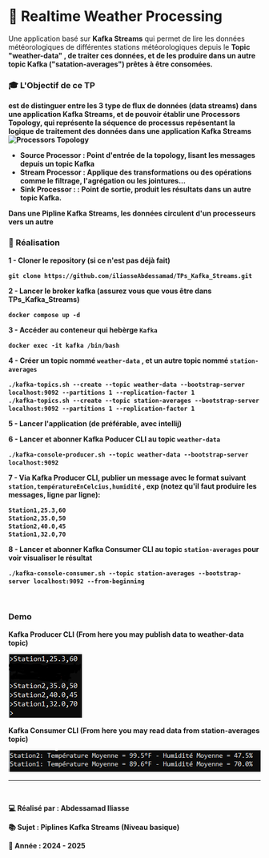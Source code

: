 <h1>🧠 Realtime Weather Processing</h1>

Une application basé sur <b>Kafka Streams</b> qui permet de lire les données météorologiques de différentes
stations météorologiques depuis le <b>Topic "weather-data"</h1> , de traiter ces données, 
et de les produire dans un autre topic Kafka ("satation-averages") prêtes à être consomées.
<br />


<h3>🎓 L'Objectif de ce TP</h3>
est de distinguer entre les 3 type de flux de données (data streams) dans une application 
<b>Kafka Streams</b>, et de pouvoir établir une <b>Processors Topology</b>, qui représente la séquence de processus 
repésentant la logique de traitement des données dans une application <b>Kafka Streams</b>

<br />
<img src="./imgs/processor_topology.png" alt="Processors Topology"/>

<ul>
<li><b>Source Processor</b> : Point d'entrée de la topology, lisant les messages depuis un topic Kafka</li>
<li><b>Stream Processor</b> : Applique des transformations ou des opérations comme le filtrage, l'agrégation ou les jointures...</li>
<li><b>Sink Processor :</b> : Point de sortie, produit les résultats dans un autre topic Kafka.</li>
</ul>
Dans une Pipline Kafka Streams, les données circulent d'un processeurs vers un autre

<h3>🚀 Réalisation</h3>

1 - Cloner le repository (si ce n'est pas déjà fait)
```
git clone https://github.com/iliasseAbdessamad/TPs_Kafka_Streams.git
```

2 - Lancer le broker kafka (assurez vous que vous être dans TPs_Kafka_Streams)
```
docker compose up -d
```

3 - Accéder au conteneur qui hebèrge `Kafka`
```
docker exec -it kafka /bin/bash
```

4 - Créer un topic nommé `weather-data` , et un autre topic nommé `station-averages` 
```
./kafka-topics.sh --create --topic weather-data --bootstrap-server localhost:9092 --partitions 1 --replication-factor 1
./kafka-topics.sh --create --topic station-averages --bootstrap-server localhost:9092 --partitions 1 --replication-factor 1
```

5 - Lancer l'application (de préférable, avec intellij)

6 - Lancer et abonner Kafka Poducer CLI au topic `weather-data`
```
./kafka-console-producer.sh --topic weather-data --bootstrap-server localhost:9092
```

7 - Via Kafka Producer CLI, publier un message avec le format suivant `station,températureEnCelcius,humidité` , exp (notez qu'il faut produire les messages, ligne par ligne):
```
Station1,25.3,60
Station2,35.0,50
Station2,40.0,45
Station1,32.0,70
```

8 - Lancer et abonner Kafka Consumer CLI au topic `station-averages` pour voir visualiser le résultat
```
./kafka-console-consumer.sh --topic station-averages --bootstrap-server localhost:9092 --from-beginning
```

<br />
<h3>Demo</h3>
<p><b>Kafka Producer CLI (From here you may publish data to weather-data topic)</b></p>
<img src="./imgs/producer.png" alt="publishing data to a kafka topic, using kafka producer cli" />

<p><b>Kafka Consumer CLI (From here you may read data from station-averages topic)</b></p>
<img src="./imgs/consumer.png" alt="reading data from a kafka topic, using kafka consumer cli" />

<br />
<hr />
<br />

<p>💻 Réalisé par : Abdessamad Iliasse</p>
<p>📚 Sujet : Piplines Kafka Streams (Niveau basique)</p>
<p>📅 Année : 2024 - 2025</p>


